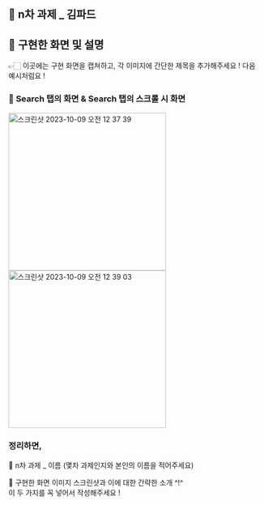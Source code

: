## 🍎 n차 과제 _ 김파드

## 🍎 구현한 화면 및 설명
👉🏻 이곳에는 구현 화면을 캡쳐하고, 각 이미지에 간단한 제목을 추가해주세요 ! 다음 예시처럼요 !

### 📌 **Search 탭의 화면** & **Search 탭의 스크롤 시 화면**
<img width="311" alt="스크린샷 2023-10-09 오전 12 37 39" src="https://github.com/2nd-PARD-iOS-PART/-iOS_PART-/assets/97924765/2578e99f-cbd7-4384-b244-72cc503c4cf3">
<img width="311" alt="스크린샷 2023-10-09 오전 12 39 03" src="https://github.com/2nd-PARD-iOS-PART/-iOS_PART-/assets/97924765/dc45eaae-2cf6-46e1-87d1-ad68d182ecda">

<br>

### 정리하면,
🍎 n차 과제 _ 이름 (몇차 과제인지와 본인의 이름을 적어주세요)

🍎 구현한 화면 이미지 스크린샷과 이에 대한 간략한 소개 ^!^
<br>
이 두 가지를 꼭 넣어서 작성해주세요 !

